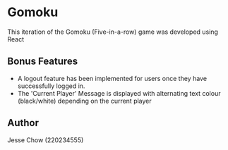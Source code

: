 # Gomoku

This iteration of the Gomoku (Five-in-a-row) game was developed using React

## Bonus Features

- A logout feature has been implemented for users once they have successfully logged in.
- The 'Current Player' Message is displayed with alternating text colour (black/white) depending on the current player

## Author

Jesse Chow (220234555)
